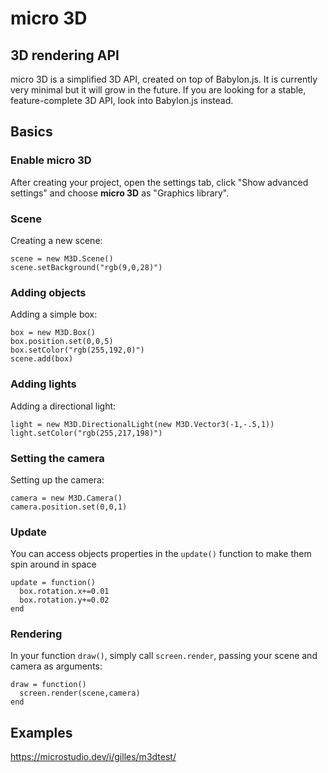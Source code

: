 # micro 3D
## 3D rendering API

micro 3D is a simplified 3D API, created on top of Babylon.js. It is currently very minimal but it will grow in the future. If you are looking for a stable, feature-complete 3D API, look into Babylon.js instead.

## Basics

### Enable micro 3D

After creating your project, open the settings tab, click "Show advanced settings" and choose **micro 3D** as "Graphics library".

### Scene

Creating a new scene:

```
scene = new M3D.Scene()
scene.setBackground("rgb(9,0,28)")
```

### Adding objects

Adding a simple box:

```
box = new M3D.Box()
box.position.set(0,0,5)
box.setColor("rgb(255,192,0)")
scene.add(box)
```

### Adding lights

Adding a directional light:

```
light = new M3D.DirectionalLight(new M3D.Vector3(-1,-.5,1))
light.setColor("rgb(255,217,198)")
```

### Setting the camera

Setting up the camera:

```
camera = new M3D.Camera()
camera.position.set(0,0,1)
```

### Update

You can access objects properties in the `update()` function to make them spin around in space

```
update = function()
  box.rotation.x+=0.01
  box.rotation.y+=0.02
end
```

### Rendering

In your function `draw()`, simply call `screen.render`, passing your scene and camera as arguments:

```
draw = function()
  screen.render(scene,camera)
end
```

## Examples

https://microstudio.dev/i/gilles/m3dtest/
